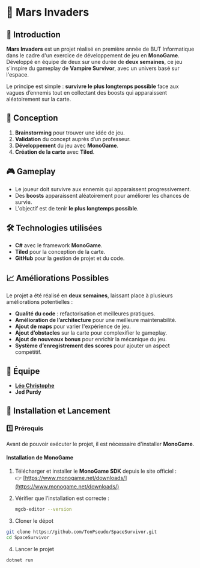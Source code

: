 # 🚀 Mars Invaders

## 📖 Introduction  
**Mars Invaders** est un projet réalisé en première année de BUT Informatique dans le cadre d'un exercice de développement de jeu en **MonoGame**.  
Développé en équipe de deux sur une durée de **deux semaines**, ce jeu s'inspire du gameplay de **Vampire Survivor**, avec un univers basé sur l'espace.  

Le principe est simple : **survivre le plus longtemps possible** face aux vagues d’ennemis tout en collectant des boosts qui apparaissent aléatoirement sur la carte.  

## 🧠 Conception  
1. **Brainstorming** pour trouver une idée de jeu.  
2. **Validation** du concept auprès d’un professeur.  
3. **Développement** du jeu avec **MonoGame**.  
4. **Création de la carte** avec **Tiled**.  

## 🎮 Gameplay  
- Le joueur doit survivre aux ennemis qui apparaissent progressivement.  
- Des **boosts** apparaissent aléatoirement pour améliorer les chances de survie.  
- L'objectif est de tenir **le plus longtemps possible**.  

## 🛠 Technologies utilisées  
- **C#** avec le framework **MonoGame**.  
- **Tiled** pour la conception de la carte.  
- **GitHub** pour la gestion de projet et du code.  

## 📈 Améliorations Possibles  
Le projet a été réalisé en **deux semaines**, laissant place à plusieurs améliorations potentielles :  
- **Qualité du code** : refactorisation et meilleures pratiques.  
- **Amélioration de l’architecture** pour une meilleure maintenabilité.  
- **Ajout de maps** pour varier l'expérience de jeu.  
- **Ajout d’obstacles** sur la carte pour complexifier le gameplay.  
- **Ajout de nouveaux bonus** pour enrichir la mécanique du jeu.  
- **Système d’enregistrement des scores** pour ajouter un aspect compétitif.  

## 👥 Équipe  
- **[Léo Christophe](https://github.com/leo-christophe)**  
- **Jed Purdy**  

## 🚀 Installation et Lancement  

### 1️⃣ Prérequis  
Avant de pouvoir exécuter le projet, il est nécessaire d'installer **MonoGame**.  

#### Installation de MonoGame  
1. Télécharger et installer le **MonoGame SDK** depuis le site officiel :  
   👉 [https://www.monogame.net/downloads/](https://www.monogame.net/downloads/)  
2. Vérifier que l’installation est correcte :  
   ```sh
   mgcb-editor --version
   ```

3. Cloner le dépot
```sh  
git clone https://github.com/TonPseudo/SpaceSurvivor.git
cd SpaceSurvivor
```

4. Lancer le projet
```
dotnet run
```

